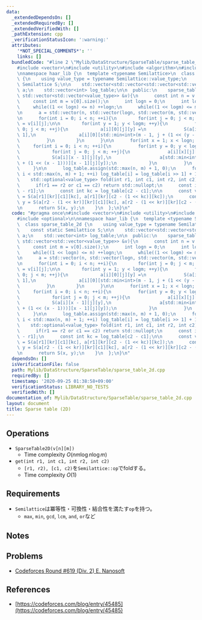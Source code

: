 ```yaml
---
data:
  _extendedDependsOn: []
  _extendedRequiredBy: []
  _extendedVerifiedWith: []
  _pathExtension: cpp
  _verificationStatusIcon: ':warning:'
  attributes:
    '*NOT_SPECIAL_COMMENTS*': ''
    links: []
  bundledCode: "#line 2 \"Mylib/DataStructure/SparseTable/sparse_table_2d.cpp\"\n\
    #include <vector>\n#include <utility>\n#include <algorithm>\n#include <optional>\n\
    \nnamespace haar_lib {\n  template <typename Semilattice>\n  class sparse_table_2d\
    \ {\n    using value_type = typename Semilattice::value_type;\n    const static\
    \ Semilattice S;\n\n    std::vector<std::vector<std::vector<std::vector<value_type>>>>\
    \ a;\n    std::vector<int> log_table;\n\n  public:\n    sparse_table_2d(const\
    \ std::vector<std::vector<value_type>> &v){\n      const int n = v.size();\n \
    \     const int m = v[0].size();\n      int logn = 0;\n      int logm = 0;\n \
    \     while((1 << logn) <= n) ++logn;\n      while((1 << logm) <= m) ++logm;\n\
    \n      a = std::vector(n, std::vector(logn, std::vector(m, std::vector<value_type>(logm))));\n\
    \n      for(int i = 0; i < n; ++i){\n        for(int j = 0; j < m; ++j) a[i][0][j][0]\
    \ = v[i][j];\n\n        for(int y = 1; y < logm; ++y){\n          for(int j =\
    \ 0; j < m; ++j){\n            a[i][0][j][y] =\n              S(a[i][0][j][y -\
    \ 1],\n                a[i][0][std::min<int>(m - 1, j + (1 << (y - 1)))][y - 1]);\n\
    \          }\n        }\n      }\n\n      for(int x = 1; x < logn; ++x){\n   \
    \     for(int i = 0; i < n; ++i){\n          for(int y = 0; y < logm; ++y){\n\
    \            for(int j = 0; j < m; ++j){\n              a[i][x][j][y] =\n    \
    \            S(a[i][x - 1][j][y],\n                  a[std::min<int>(n - 1, i\
    \ + (1 << (x - 1)))][x - 1][j][y]);\n            }\n          }\n        }\n \
    \     }\n\n      log_table.assign(std::max(n, m) + 1, 0);\n      for(int i = 2;\
    \ i < std::max(n, m) + 1; ++i) log_table[i] = log_table[i >> 1] + 1;\n    }\n\n\
    \    std::optional<value_type> fold(int r1, int c1, int r2, int c2) const {\n\
    \      if(r1 == r2 or c1 == c2) return std::nullopt;\n      const int kr = log_table[r2\
    \ - r1];\n      const int kc = log_table[c2 - c1];\n\n      const value_type x\
    \ = S(a[r1][kr][c1][kc], a[r1][kr][c2 - (1 << kc)][kc]);\n      const value_type\
    \ y = S(a[r2 - (1 << kr)][kr][c1][kc], a[r2 - (1 << kr)][kr][c2 - (1 << kc)][kc]);\n\
    \n      return S(x, y);\n    }\n  };\n}\n"
  code: "#pragma once\n#include <vector>\n#include <utility>\n#include <algorithm>\n\
    #include <optional>\n\nnamespace haar_lib {\n  template <typename Semilattice>\n\
    \  class sparse_table_2d {\n    using value_type = typename Semilattice::value_type;\n\
    \    const static Semilattice S;\n\n    std::vector<std::vector<std::vector<std::vector<value_type>>>>\
    \ a;\n    std::vector<int> log_table;\n\n  public:\n    sparse_table_2d(const\
    \ std::vector<std::vector<value_type>> &v){\n      const int n = v.size();\n \
    \     const int m = v[0].size();\n      int logn = 0;\n      int logm = 0;\n \
    \     while((1 << logn) <= n) ++logn;\n      while((1 << logm) <= m) ++logm;\n\
    \n      a = std::vector(n, std::vector(logn, std::vector(m, std::vector<value_type>(logm))));\n\
    \n      for(int i = 0; i < n; ++i){\n        for(int j = 0; j < m; ++j) a[i][0][j][0]\
    \ = v[i][j];\n\n        for(int y = 1; y < logm; ++y){\n          for(int j =\
    \ 0; j < m; ++j){\n            a[i][0][j][y] =\n              S(a[i][0][j][y -\
    \ 1],\n                a[i][0][std::min<int>(m - 1, j + (1 << (y - 1)))][y - 1]);\n\
    \          }\n        }\n      }\n\n      for(int x = 1; x < logn; ++x){\n   \
    \     for(int i = 0; i < n; ++i){\n          for(int y = 0; y < logm; ++y){\n\
    \            for(int j = 0; j < m; ++j){\n              a[i][x][j][y] =\n    \
    \            S(a[i][x - 1][j][y],\n                  a[std::min<int>(n - 1, i\
    \ + (1 << (x - 1)))][x - 1][j][y]);\n            }\n          }\n        }\n \
    \     }\n\n      log_table.assign(std::max(n, m) + 1, 0);\n      for(int i = 2;\
    \ i < std::max(n, m) + 1; ++i) log_table[i] = log_table[i >> 1] + 1;\n    }\n\n\
    \    std::optional<value_type> fold(int r1, int c1, int r2, int c2) const {\n\
    \      if(r1 == r2 or c1 == c2) return std::nullopt;\n      const int kr = log_table[r2\
    \ - r1];\n      const int kc = log_table[c2 - c1];\n\n      const value_type x\
    \ = S(a[r1][kr][c1][kc], a[r1][kr][c2 - (1 << kc)][kc]);\n      const value_type\
    \ y = S(a[r2 - (1 << kr)][kr][c1][kc], a[r2 - (1 << kr)][kr][c2 - (1 << kc)][kc]);\n\
    \n      return S(x, y);\n    }\n  };\n}\n"
  dependsOn: []
  isVerificationFile: false
  path: Mylib/DataStructure/SparseTable/sparse_table_2d.cpp
  requiredBy: []
  timestamp: '2020-09-25 01:38:58+09:00'
  verificationStatus: LIBRARY_NO_TESTS
  verifiedWith: []
documentation_of: Mylib/DataStructure/SparseTable/sparse_table_2d.cpp
layout: document
title: Sparse table (2D)
---
```


## Operations

- `SparseTable2D(v[n][m])`
	- Time complexity $O(nm\log n \log m)$
- `get(int r1, int c1, int r2, int c2)`
	- `[r1, r2), [c1, c2)`を`Semilattice::op`でfoldする。
	- Time complexity $O(1)$

## Requirements

- `Semilattice`は冪等性・可換性・結合性を満たす`op`を持つ。
	- `max`, `min`, `gcd`, `lcm`, `and`, `or`など

## Notes

## Problems

- [Codeforces Round #619 (Div. 2) E. Nanosoft](https://codeforces.com/contest/1301/problem/E)

## References

- [https://codeforces.com/blog/entry/45485](https://codeforces.com/blog/entry/45485)
